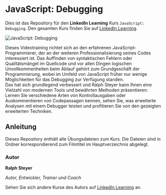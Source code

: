 # JavaScript: Debugging

Dies ist das Repository für den **LinkedIn Learning** Kurs `JavaScript: Debugging`. Den gesamten Kurs finden Sie auf [LinkedIn Learning][lil-course-url].

![JavaScript: Debugging][lil-thumbnail-url] 

Dieses Videotraining richtet sich an den erfahrenen JavaScript-Programmierer, der an der weiteren Professionalisierung seines Codes interessiert ist. Das Auffinden von syntaktischen Fehlern oder Qualitätsmängel im Quellcode und vor allen Dingen logischen Unvollkommenheiten beim Ablauf gehört zum Grundgeschäft der Programmierung, wobei im Umfeld von JavaScript früher nur wenige Möglichkeiten für das Debugging zur Verfügung standen.<br>
Das hat sich grundlegend verbessert und Ralph Steyer kann Ihnen eine Vielzahl von modernen Tools und bewährten Methoden präsentieren: Lernen Sie verschiedene Arten von Kontrollausgaben oder Auskommentieren von Codepassagen kennen, sehen Sie, was erweiterte Analysen mit einem Debugger leisten und profitieren Sie von den gezeigten erweiterten Techniken.

## Anleitung

Dieses Repository enthält alle Übungsdateien zum Kurs. Die Dateien sind in Ordner korrespondierend zum Filmtitel im Hauptverzeichnis abgelegt.

### Autor

**Ralph Steyer**

_Autor, Entwickler, Trainer und Coach_

Sehen Sie sich andere Kurse des Autors auf [LinkedIn Learning](https://www.linkedin.com/learning/instructors/ralph-steyer) an.

[0]: # (Replace these placeholder URLs with actual course URLs)
[lil-course-url]: https://www.linkedin.com/learning/building-a-graphql-project-with-react-js
[lil-thumbnail-url]: https://media.licdn.com/dms/image/C560DAQFFVU-sDbAC3g/learning-public-crop_675_1200/0/1674817324338?e=2147483647&v=beta&t=Ok-EMSSRIKXh1WpHJqkPC_IGe_8KwtE5Xt2MNlXFDl0
